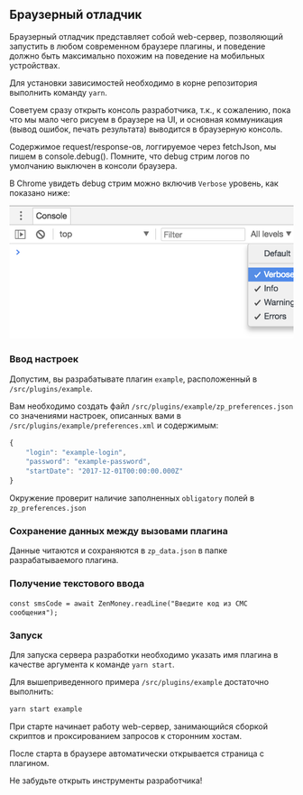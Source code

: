 ## Браузерный отладчик

Браузерный отладчик представляет собой web-сервер, позволяющий запустить в
любом современном браузере плагины, и поведение должно быть максимально похожим
на поведение на мобильных устройствах.

Для установки зависимостей необходимо в корне репозитория выполнить команду
`yarn`.

Советуем сразу открыть консоль разработчика, т.к., к сожалению, пока что мы
мало чего рисуем в браузере на UI, и основная коммуникация (вывод ошибок,
печать результата) выводится в браузерную консоль.

Содержимое request/response-ов, логгируемое через fetchJson, мы пишем в
console.debug(). Помните, что debug стрим логов по умолчанию выключен в консоли
браузера.

В Chrome увидеть debug стрим можно включив `Verbose` уровень, как показано
ниже:

![console levels](assets/console-levels.png)

### Ввод настроек

Допустим, вы разрабатывате плагин `example`, расположенный в
`/src/plugins/example`.

Вам необходимо создать файл `/src/plugins/example/zp_preferences.json` со
значениями настроек, описанных вами в `/src/plugins/example/preferences.xml` и
содержимым:

```js
{
    "login": "example-login",
    "password": "example-password",
    "startDate": "2017-12-01T00:00:00.000Z"
}
```

Окружение проверит наличие заполненных `obligatory` полей в
`zp_preferences.json`

### Сохранение данных между вызовами плагина

Данные читаются и сохраняются в `zp_data.json` в папке разрабатываемого
плагина.

### Получение текстового ввода

```
const smsCode = await ZenMoney.readLine("Введите код из СМС сообщения");
```

### Запуск

Для запуска сервера разработки необходимо указать имя плагина в качестве
аргумента к команде `yarn start`.

Для вышеприведенного примера `/src/plugins/example` достаточно выполнить:

```bash
yarn start example
```

При старте начинает работу web-сервер, занимающийся сборкой скриптов и
проксированием запросов к сторонним хостам.

После старта в браузере автоматически открывается страница с плагином.

Не забудьте открыть инструменты разработчика!
